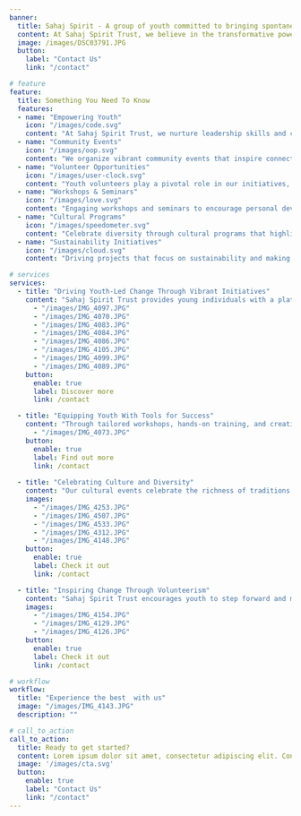 ```yaml
---
banner:
  title: Sahaj Spirit - A group of youth committed to bringing spontaneity into people's lives
  content: At Sahaj Spirit Trust, we believe in the transformative power of youth-driven initiatives. Our mission is to provide a platform for young minds to organize and lead events that foster creativity, collaboration, and community well-being..
  image: /images/DSC03791.JPG
  button:
    label: "Contact Us"
    link: "/contact"

# feature
feature: 
  title: Something You Need To Know
  features:
  - name: "Empowering Youth"
    icon: "/images/code.svg"
    content: "At Sahaj Spirit Trust, we nurture leadership skills and creative talents among youth, empowering them to bring about positive changes in society."
  - name: "Community Events"
    icon: "/images/oop.svg"
    content: "We organize vibrant community events that inspire connection, growth, and social responsibility."
  - name: "Volunteer Opportunities"
    icon: "/images/user-clock.svg"
    content: "Youth volunteers play a pivotal role in our initiatives, gaining valuable experience while giving back to the community."
  - name: "Workshops & Seminars"
    icon: "/images/love.svg"
    content: "Engaging workshops and seminars to encourage personal development, teamwork, and innovative thinking."
  - name: "Cultural Programs"
    icon: "/images/speedometer.svg"
    content: "Celebrate diversity through cultural programs that highlight the rich traditions and talents of our participants."
  - name: "Sustainability Initiatives"
    icon: "/images/cloud.svg"
    content: "Driving projects that focus on sustainability and making a lasting impact on society and the environment."

# services
services:
  - title: "Driving Youth-Led Change Through Vibrant Initiatives"
    content: "Sahaj Spirit Trust provides young individuals with a platform to lead meaningful initiatives, paving the way for a brighter, more compassionate world. Through youth-led programs, we aim to cultivate leadership, responsibility, and empathy."   images:
      - "/images/IMG_4097.JPG"
      - "/images/IMG_4070.JPG"
      - "/images/IMG_4083.JPG"
      - "/images/IMG_4084.JPG"
      - "/images/IMG_4086.JPG"
      - "/images/IMG_4105.JPG"
      - "/images/IMG_4099.JPG"  
      - "/images/IMG_4089.JPG"
    button:
      enable: true
      label: Discover more
      link: /contact

  - title: "Equipping Youth With Tools for Success"
    content: "Through tailored workshops, hands-on training, and creative learning opportunities, we empower the next generation with the skills they need to excel—both personally and professionally."    images: 
      - "/images/IMG_4073.JPG"
    button:
      enable: true
      label: Find out more
      link: /contact
  
  - title: "Celebrating Culture and Diversity"
    content: "Our cultural events celebrate the richness of traditions and talents across communities, building bridges of understanding and appreciation for diversity"  
    images:
      - "/images/IMG_4253.JPG"
      - "/images/IMG_4507.JPG"
      - "/images/IMG_4533.JPG"
      - "/images/IMG_4312.JPG"
      - "/images/IMG_4148.JPG"
    button:
      enable: true
      label: Check it out
      link: /contact

  - title: "Inspiring Change Through Volunteerism"
    content: "Sahaj Spirit Trust encourages youth to step forward and make a difference. Our volunteer programs provide the perfect opportunity to give back to society while developing valuable skills and meaningful connections."    
    images:
      - "/images/IMG_4154.JPG"
      - "/images/IMG_4129.JPG"
      - "/images/IMG_4126.JPG"
    button:
      enable: true
      label: Check it out
      link: /contact

# workflow
workflow: 
  title: "Experience the best  with us"
  image: "/images/IMG_4143.JPG"
  description: ""

# call_to_action
call_to_action:
  title: Ready to get started?
  content: Lorem ipsum dolor sit amet, consectetur adipiscing elit. Consequat tristique eget amet, tempus eu at consecttur.
  image: '/images/cta.svg'
  button:
    enable: true
    label: "Contact Us"
    link: "/contact"
---
```

